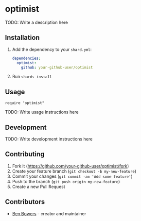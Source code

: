 # optimist

TODO: Write a description here

## Installation

1. Add the dependency to your `shard.yml`:

   ```yaml
   dependencies:
     optimist:
       github: your-github-user/optimist
   ```

2. Run `shards install`

## Usage

```crystal
require "optimist"
```

TODO: Write usage instructions here

## Development

TODO: Write development instructions here

## Contributing

1. Fork it (<https://github.com/your-github-user/optimist/fork>)
2. Create your feature branch (`git checkout -b my-new-feature`)
3. Commit your changes (`git commit -am 'Add some feature'`)
4. Push to the branch (`git push origin my-new-feature`)
5. Create a new Pull Request

## Contributors

- [Ben Bowers](https://github.com/your-github-user) - creator and maintainer
